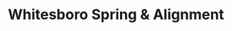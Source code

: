 ---
title: "Whitesboro Spring & Alignment"
url: /whitesboro/whitesboro-spring-and-alignment/
shop: car repair
---